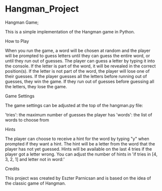 # Hangman_Project
Hangman Game;

This is a simple implementation of the Hangman game in Python.

How to Play

When you run the game, a word will be chosen at random and the player will be prompted to guess letters until they can guess the entire word, or until they run out of guesses.
The player can guess a letter by typing it into the console. If the letter is part of the word, it will be revealed in the correct position(s). If the letter is not part of the word, the player will lose one of their guesses.
If the player guesses all the letters before running out of guesses, they win the game. If they run out of guesses before guessing all the letters, they lose the game.

Game Settings

The game settings can be adjusted at the top of the hangman.py file:

'tries': the maximum number of guesses the player has
'words': the list of words to choose from


Hints

The player can choose to receive a hint for the word by typing "y" when prompted if they want a hint. The hint will be a letter from the word that the player has not yet guessed.
Hints will be available on the last 4 tries if the player got a letter wrong. 
You can adjust the number of hints in 'if tries in [4, 3, 2, 1] and letter not in word:'


Credits

This project was created by Eszter Parnicsan and is based on the idea of the classic game of Hangman.
